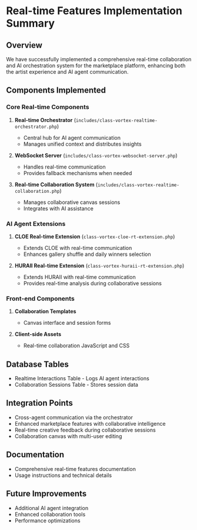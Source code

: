 # Real-time Features Implementation Summary

## Overview

We have successfully implemented a comprehensive real-time collaboration and AI orchestration system for the marketplace platform, enhancing both the artist experience and AI agent communication.

## Components Implemented

### Core Real-time Components

1. **Real-time Orchestrator** (`includes/class-vortex-realtime-orchestrator.php`)
   - Central hub for AI agent communication
   - Manages unified context and distributes insights

2. **WebSocket Server** (`includes/class-vortex-websocket-server.php`)
   - Handles real-time communication
   - Provides fallback mechanisms when needed

3. **Real-time Collaboration System** (`includes/class-vortex-realtime-collaboration.php`)
   - Manages collaborative canvas sessions
   - Integrates with AI assistance

### AI Agent Extensions

1. **CLOE Real-time Extension** (`class-vortex-cloe-rt-extension.php`)
   - Extends CLOE with real-time communication
   - Enhances gallery shuffle and daily winners selection

2. **HURAII Real-time Extension** (`class-vortex-huraii-rt-extension.php`)
   - Extends HURAII with real-time communication
   - Provides real-time analysis during collaborative sessions

### Front-end Components

1. **Collaboration Templates**
   - Canvas interface and session forms

2. **Client-side Assets**
   - Real-time collaboration JavaScript and CSS

## Database Tables

- Realtime Interactions Table - Logs AI agent interactions
- Collaboration Sessions Table - Stores session data

## Integration Points

- Cross-agent communication via the orchestrator
- Enhanced marketplace features with collaborative intelligence
- Real-time creative feedback during collaborative sessions
- Collaboration canvas with multi-user editing

## Documentation

- Comprehensive real-time features documentation
- Usage instructions and technical details

## Future Improvements

- Additional AI agent integration
- Enhanced collaboration tools
- Performance optimizations 